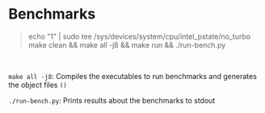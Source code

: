 # Benchmarks


> echo "1" | sudo tee /sys/devices/system/cpu/intel_pstate/no_turbo
> make clean && make all -j8 && make run && ./run-bench.py

<br>

`make all -j8`: Compiles the executables to run benchmarks and generates the object files 
`()`

`./run-bench.py`: Prints results about the benchmarks to stdout